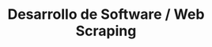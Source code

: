 ---
layout: default
title: Desarrollo de Software / Web Scraping
nav_order: 42
parent: Taxonomía
has_children: true
---